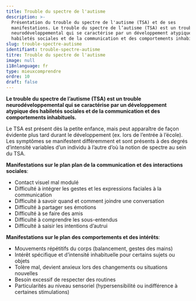 ```yaml
---
title: Trouble du spectre de l'autisme
description: >-
  Présentation du trouble du spectre de l'autisme (TSA) et de ses
  manifestations. Le trouble du spectre de l’autisme (TSA) est un trouble
  neurodéveloppemental qui se caractérise par un développement atypique des
  habiletés sociales et de la communication et des comportements inhabituels.
slug: trouble-spectre-autisme
identifiant: trouble-spectre-autisme
titre: Trouble du spectre de l'autisme
image: null
i18nlanguage: fr
type: mieuxcomprendre
ordre: 10
draft: false
---
```

**Le trouble du spectre de l’autisme (TSA) est un trouble neurodéveloppemental qui se caractérise par un développement atypique des habiletés sociales et de la communication et des comportements inhabituels.**  

Le TSA est présent dès la petite enfance, mais peut apparaître de façon évidente plus tard durant le développement (ex. lors de l’entrée à l’école). Les symptômes se manifestent différemment et sont présents à des degrés d’intensité variables d’un individu à l’autre d’où la notion de spectre au sein du TSA.

**Manifestations sur le plan plan de la communication et des interactions sociales**:

- Contact visuel mal modulé
- Difficulté à intégrer les gestes et les expressions faciales à la communication
- Difficulté à savoir quand et comment joindre une conversation
- Difficulté à partager ses émotions
- Difficulté à se faire des amis
- Difficulté à comprendre les sous-entendus
- Difficulté à saisir les intentions d’autrui

**Manifestations sur le plan des comportements et des intérêts**:

- Mouvements répétitifs du corps (balancement, gestes des mains)
- Intérêt spécifique et d’intensité inhabituelle pour certains sujets ou objets
- Tolère mal, devient anxieux lors des changements ou situations nouvelles
- Besoin excessif de respecter des routines
- Particularités au niveau sensoriel (hypersensibilité ou indifférence à certaines stimulations)




